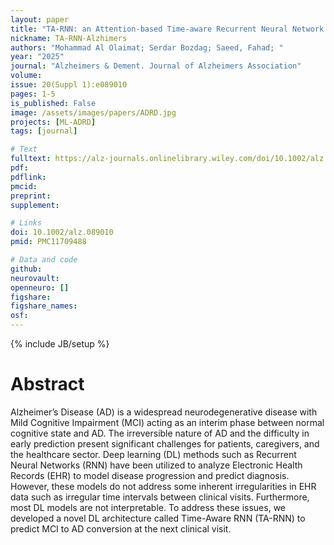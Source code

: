 ```yaml
---
layout: paper
title: "TA‐RNN: an Attention‐based Time‐aware Recurrent Neural Network Architecture to Predict Progression of Alzheimer’s Disease"
nickname: TA-RNN-Alzhimers
authors: "Mohammad Al Olaimat; Serdar Bozdag; Saeed, Fahad; "
year: "2025"
journal: "Alzheimers & Dement. Journal of Alzheimers Association"
volume: 
issue: 20(Suppl 1):e089010
pages: 1-5
is_published: False
image: /assets/images/papers/ADRD.jpg
projects: [ML-ADRD]
tags: [journal]

# Text
fulltext: https://alz-journals.onlinelibrary.wiley.com/doi/10.1002/alz.089010
pdf:
pdflink:
pmcid:
preprint: 
supplement:

# Links
doi: 10.1002/alz.089010
pmid: PMC11709488

# Data and code
github: 
neurovault:
openneuro: []
figshare:
figshare_names:
osf:
---
```

{% include JB/setup %}

# Abstract

Alzheimer’s Disease (AD) is a widespread neurodegenerative disease with Mild Cognitive Impairment (MCI) acting as an interim phase between normal cognitive state and AD. The irreversible nature of AD and the difficulty in early prediction present significant challenges for patients, caregivers, and the healthcare sector. Deep learning (DL) methods such as Recurrent Neural Networks (RNN) have been utilized to analyze Electronic Health Records (EHR) to model disease progression and predict diagnosis. However, these models do not address some inherent irregularities in EHR data such as irregular time intervals between clinical visits. Furthermore, most DL models are not interpretable. To address these issues, we developed a novel DL architecture called Time-Aware RNN (TA-RNN) to predict MCI to AD conversion at the next clinical visit.